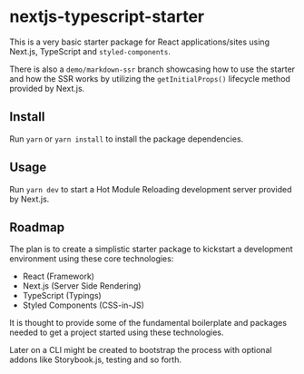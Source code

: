 # nextjs-typescript-starter

This is a very basic starter package for React applications/sites using Next.js, TypeScript and `styled-components`.

There is also a `demo/markdown-ssr` branch showcasing how to use the starter and how the SSR works by utilizing the `getInitialProps()` lifecycle method provided by Next.js.

## Install

Run `yarn` or `yarn install` to install the package dependencies.

## Usage

Run `yarn dev` to start a Hot Module Reloading development server provided by Next.js.

## Roadmap

The plan is to create a simplistic starter package to kickstart a development environment using these core technologies:
- React (Framework)
- Next.js (Server Side Rendering)
- TypeScript (Typings)
- Styled Components (CSS-in-JS)

It is thought to provide some of the fundamental boilerplate and packages needed to get a project started using these technologies.

Later on a CLI might be created to bootstrap the process with optional addons like Storybook.js, testing and so forth.
